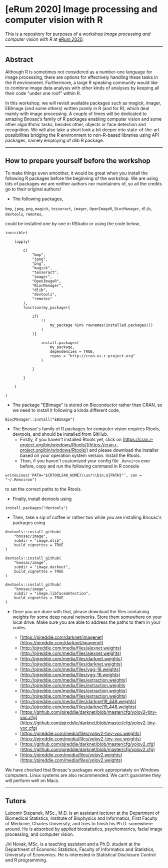 # [eRum 2020] Image processing and computer vision with R

This is a repository for purposes of a workshop _Image processing and computer vision with R_
at [eRum 2020](https://2020.erum.io/).

---

## Abstract

Although R is sometimes not considered as a number-one language for image processing, there are options for effectively handling these tasks in the R environment. Furthermore, a large R speaking community would like to combine image data analysis with other kinds of analyses by keeping all their code "under one roof" within R.

In this workshop, we will revisit available packages such as magick, imager, EBImage (and some others) written purely in R (and for R), which deal mainly with image processing. A couple of times will be dedicated to amazing Bnosac’s family of R packages enabling computer vision and some other algorithmic tasks, besides other, objects or face detection and recognition. We will also take a short look a bit deeper into state-of-the-art possibilities bridging the R environment to non-R-based libraries using API packages, namely employing of dlib R package.

---

## How to prepare yourself before the workshop

To make things even smoother, it would be great when you install the following R packages before the beginning of the workshop. We are using lots of packages we are neither authors nor maintainers of, so all the credits go to their original authors!

- The following packages,

`bmp`, `jpeg`, `png`, `magick`, `tesseract`, `imager`, `OpenImageR`, `BiocManager`, `dlib`, `devtools`, `remotes`,

could be installed one by one in RStudio or using the code below,

```
invisible(
    
    lapply(
        
        c(  
            "bmp",
            "jpeg",
            "png",
            "magick",
            "tesseract",
            "imager",
            "OpenImageR",
            "BiocManager",
            "dlib",
            "devtools",
            "remotes"
        ),
        function(my_package){
            
            if(
                !(
                    my_package %in% rownames(installed.packages())
                )
            ){
                
                install.packages(
                    my_package,
                    dependencies = TRUE,
                    repos = "http://cran.us.r-project.org"
                )
                
            }
            
        }
        
    )
    
)
```


- The package "EBImage" is stored on Bioconductor rather than CRAN, so we need to install it following a kinda different code,

```
BiocManager::install("EBImage")
```


- The Bnosac's family of R packages for computer vision requires Rtools, devtools, and should be installed from GitHub.
  * Firstly, if you haven't installed Rtools yet, click on
  [https://cran.r-project.org/bin/windows/Rtools/](https://cran.r-project.org/bin/windows/Rtools/)
  and please download the installer based on your operation system version. Install the Rtools.
  * Then, if you haven't customized your config file `.Renviron` ever before, copy and run the following command in R console

```
writeLines('PATH="${RTOOLS40_HOME}\\usr\\bin;${PATH}"', con = "~/.Renviron")
```

to set the correct paths to the Rtools.

* Finally, install devtools using

```
install.packages("devtools")
```

- Then, take a sip of coffee or rather two while you are installing Bnosac's packages using

```
devtools::install_github(
    "bnosac/image",
    subdir = "image.dlib",
    build_vignettes = TRUE
)

devtools::install_github(
    "bnosac/image",
    subdir = "image.darknet",
    build_vignettes = TRUE
)

devtools::install_github(
    "bnosac/image",
    subdir = "image.libfacedetection",
    build_vignettes = TRUE
)
```

- Once you are done with that, please download the files containing weights for some deep neural networks. Store them somewhere on your local drive. Make sure you are able to address the paths to them in your codes.

  * [https://pjreddie.com/darknet/imagenet](https://pjreddie.com/darknet/imagenet)
  * [http://pjreddie.com/media/files/alexnet.weights](http://pjreddie.com/media/files/alexnet.weights)
  * [http://pjreddie.com/media/files/darknet.weights](http://pjreddie.com/media/files/darknet.weights)
  * [http://pjreddie.com/media/files/vgg-16.weights](http://pjreddie.com/media/files/vgg-16.weights)
  * [http://pjreddie.com/media/files/extraction.weights](http://pjreddie.com/media/files/extraction.weights
  * [http://pjreddie.com/media/files/extraction.weights](http://pjreddie.com/media/files/extraction.weights)
  * [http://pjreddie.com/media/files/darknet19_448.weights](http://pjreddie.com/media/files/darknet19_448.weights)
  * [https://github.com/pjreddie/darknet/blob/master/cfg/yolov2-tiny-voc.cfg](https://github.com/pjreddie/darknet/blob/master/cfg/yolov2-tiny-voc.cfg)
  * [https://pjreddie.com/media/files/yolov2-tiny-voc.weights](https://pjreddie.com/media/files/yolov2-tiny-voc.weights)
  * [https://github.com/pjreddie/darknet/blob/master/cfg/yolov2.cfg](https://github.com/pjreddie/darknet/blob/master/cfg/yolov2.cfg)
  * [https://pjreddie.com/media/files/yolov2.weights](https://pjreddie.com/media/files/yolov2.weights)
 
We have checked that Bnosac's packages work appropriately on Windows computers. Linux systems are also recommended. We can't guarantee they will perform well on Macs.


---

## Tutors

Lubomir Stepanek, MSc., M.D. is an assistant lecturer at the Department of Biomedical Statistics, Institute of Biophysics and Informatics, First Faculty of Medicine, Charles University, and tries to finish his Ph.D. somewhere around. He is absorbed by applied biostatistics, psychometrics, facial image processing, and computer vision.

Jiri Novak, MSc. is a teaching assistant and a Ph.D. student at the Department of Economic Statistics, Faculty of Informatics and Statistics, University of Economics. He is interested in Statistical Disclosure Control and R programming.




